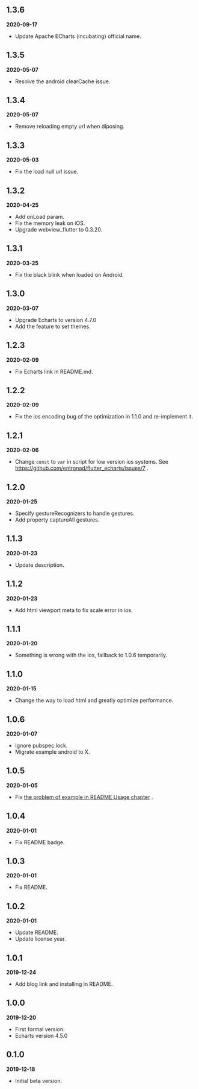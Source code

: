 ## 1.3.6

**2020-09-17**

- Update Apache ECharts (incubating) official name.

## 1.3.5

**2020-05-07**

- Resolve the android clearCache issue.

## 1.3.4

**2020-05-07**

- Remove reloading empty url when diposing.

## 1.3.3

**2020-05-03**

- Fix the load null url issue.

## 1.3.2

**2020-04-25**

- Add onLoad param.
- Fix the memory leak on iOS.
- Upgrade webview_flutter to 0.3.20.

## 1.3.1

**2020-03-25**

- Fix the black blink when loaded on Android.

## 1.3.0

**2020-03-07**

- Upgrade Echarts to version 4.7.0
- Add the feature to set themes.

## 1.2.3

**2020-02-09**

- Fix Echarts link in README.md.

## 1.2.2

**2020-02-09**

- Fix the ios encoding bug of the optimization in 1.1.0 and re-implement it.

## 1.2.1

**2020-02-06**

- Change `const` to `var` in script for low version ios systems. See https://github.com/entronad/flutter_echarts/issues/7 .

## 1.2.0

**2020-01-25**

- Specify gestureRecognizers to handle gestures.
- Add property captureAll gestures.

## 1.1.3

**2020-01-23**

- Update description.

## 1.1.2

**2020-01-23**

- Add html viewport meta to fix scale error in ios.

## 1.1.1

**2020-01-20**

- Something is wrong with the ios, fallback to 1.0.6 temporarily.

## 1.1.0

**2020-01-15**

- Change the way to load html and greatly optimize performance.

## 1.0.6

**2020-01-07**

- Ignore pubspec.lock.
- Migrate example android to X.

## 1.0.5

**2020-01-05**

- Fix [the problem of example in README Usage chapter](https://github.com/entronad/flutter_echarts/issues/1) .

## 1.0.4

**2020-01-01**

- Fix README badge.

## 1.0.3

**2020-01-01**

- Fix README.

## 1.0.2

**2020-01-01**

- Update README.
- Update license year.

## 1.0.1

**2019-12-24**

- Add blog link and installing in README.

## 1.0.0

**2019-12-20**

- First formal version.
- Echarts version 4.5.0

## 0.1.0

**2019-12-18**

- Initial beta version.